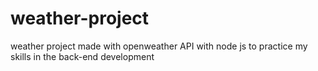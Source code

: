 # weather-project

weather project made with openweather API with node js to practice my skills in the back-end development
